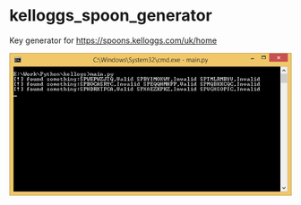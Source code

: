 # kelloggs_spoon_generator
Key generator for https://spoons.kelloggs.com/uk/home

![Alt text](misc/Untitled.png?raw=true "result screen")